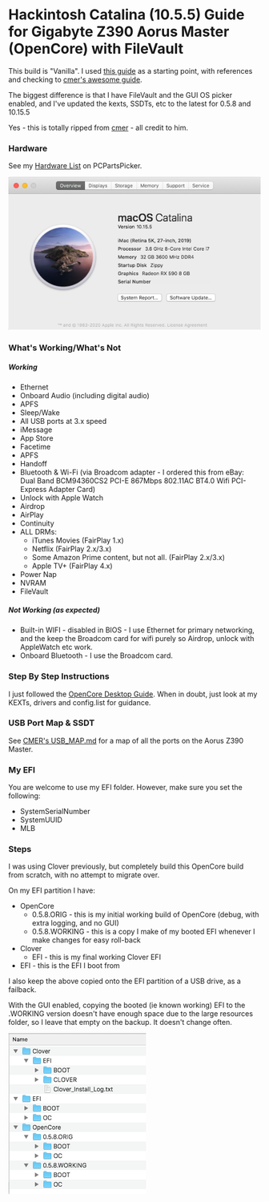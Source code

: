 # Hackintosh Catalina (10.5.5) Guide for Gigabyte Z390 Aorus Master (OpenCore) with FileVault

This build is "Vanilla". I used [this guide](https://dortania.github.io/OpenCore-Desktop-Guide/) as a starting point, with references and checking to [cmer's awesome guide](https://github.com/cmer/gigabyte-z390-aorus-master-hackintosh/blob/master/README.md).

The biggest difference is that I have FileVault and the GUI OS picker enabled, and I've updated the kexts, SSDTs, etc to the latest for 0.5.8 and 10.15.5

Yes - this is totally ripped from [cmer](https://github.com/cmer) - all credit to him.

### Hardware

See my [Hardware List](https://pcpartpicker.com/list/4LYjk6) on PCPartsPicker.

![About This Mac](images/AboutThisMac.png)

### What's Working/What's Not

##### Working
- Ethernet
- Onboard Audio (including digital audio)
- APFS
- Sleep/Wake
- All USB ports at 3.x speed
- iMessage
- App Store
- Facetime
- APFS
- Handoff
- Bluetooth & Wi-Fi (via Broadcom adapter - I ordered this from eBay: Dual Band BCM94360CS2 PCI-E 867Mbps 802.11AC BT4.0 Wifi PCI-Express Adapter Card)
- Unlock with Apple Watch
- Airdrop
- AirPlay
- Continuity
- ALL DRMs:
  - iTunes Movies (FairPlay 1.x)
  - Netflix (FairPlay 2.x/3.x)
  - Some Amazon Prime content, but not all. (FairPlay 2.x/3.x)
  - Apple TV+ (FairPlay 4.x)
- Power Nap
- NVRAM
- FileVault


##### Not Working (as expected)
- Built-in WIFI - disabled in BIOS - I use Ethernet for primary networking, and the keep the Broadcom card for wifi purely so Airdrop, unlock with AppleWatch etc work.
- Onboard Bluetooth - I use the Broadcom card.


### Step By Step Instructions

I just followed the [OpenCore Desktop Guide](https://dortania.github.io/OpenCore-Desktop-Guide/). When in doubt, just look at my KEXTs, drivers and config.list for guidance.


### USB Port Map & SSDT

See [CMER's USB_MAP.md](https://github.com/cmer/gigabyte-z390-aorus-master-hackintosh/blob/master/USB_MAP.md) for a map of all the ports on the Aorus Z390 Master.


### My EFI

You are welcome to use my EFI folder. However, make sure you set the following:

- SystemSerialNumber
- SystemUUID
- MLB

### Steps

I was using Clover previously, but completely build this OpenCore build from scratch, with no attempt to migrate over.

On my EFI partition I have:

- OpenCore
  - 0.5.8.ORIG - this is my initial working build of OpenCore (debug, with extra logging, and no GUI)
  - 0.5.8.WORKING - this is a copy I make of my booted EFI whenever I make changes for easy roll-back
- Clover
  - EFI - this is my final working Clover EFI
- EFI - this is the EFI I boot from

I also keep the above copied onto the EFI partition of a USB drive, as a failback.

With the GUI enabled, copying the booted (ie known working) EFI to the .WORKING version doesn't have enough space due to the large resources folder, so I leave that empty on the backup. It doesn't change often.

![EFI Volume](images/EFI_Volume.png)

